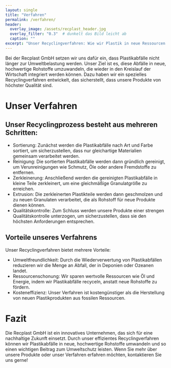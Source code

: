 ```yaml
---
layout: single
title: "Verfahren"
permalink: /verfahren/
header:
  overlay_image: /assets/recplast_header.jpg
  overlay_filter: "0.3"  # dunkelt das Bild leicht ab
  caption: ""
excerpt: "Unser Recyclingverfahren: Wie wir Plastik in neue Ressourcen verwandeln"
---
```

Bei der Recplast GmbH setzen wir uns dafür ein, dass Plastikabfälle nicht länger zur Umweltbelastung werden. Unser Ziel ist es, diese Abfälle in neue, hochwertige Rohstoffe umzuwandeln, die wieder in den Kreislauf der Wirtschaft integriert werden können. Dazu haben wir ein spezielles Recyclingverfahren entwickelt, das sicherstellt, dass unsere Produkte von höchster Qualität sind.
# Unser Verfahren
## Unser Recyclingprozess besteht aus mehreren Schritten: 

* Sortierung: Zunächst werden die Plastikabfälle nach Art und Farbe sortiert, um sicherzustellen, dass nur gleichartige Materialien gemeinsam verarbeitet werden.
* Reinigung: Die sortierten Plastikabfälle werden dann gründlich gereinigt, um Verunreinigungen wie Schmutz, Öle oder andere Fremdstoffe zu entfernen.
* Zerkleinerung: Anschließend werden die gereinigten Plastikabfälle in kleine Teile zerkleinert, um eine gleichmäßige Granulatgröße zu erreichen.
* Extrusion: Die zerkleinerten Plastikteile werden dann geschmolzen und zu neuen Granulaten verarbeitet, die als Rohstoff für neue Produkte dienen können.
* Qualitätskontrolle: Zum Schluss werden unsere Produkte einer strengen Qualitätskontrolle unterzogen, um sicherzustellen, dass sie den höchsten Anforderungen entsprechen.
     

## Vorteile unseres Verfahrens
Unser Recyclingverfahren bietet mehrere Vorteile: 

* Umweltfreundlichkeit: Durch die Wiederverwertung von Plastikabfällen reduzieren wir die Menge an Abfall, der in Deponien oder Ozeanen landet.
* Ressourcenschonung: Wir sparen wertvolle Ressourcen wie Öl und Energie, indem wir Plastikabfälle recyceln, anstatt neue Rohstoffe zu fördern.
* Kosteneffizienz: Unser Verfahren ist kostengünstiger als die Herstellung von neuen Plastikprodukten aus fossilen Ressourcen.
     

# Fazit
Die Recplast GmbH ist ein innovatives Unternehmen, das sich für eine nachhaltige Zukunft einsetzt. Durch unser effizientes Recyclingverfahren können wir Plastikabfälle in neue, hochwertige Rohstoffe umwandeln und so einen wichtigen Beitrag zum Umweltschutz leisten. Wenn Sie mehr über unsere Produkte oder unser Verfahren erfahren möchten, kontaktieren Sie uns gerne! 
